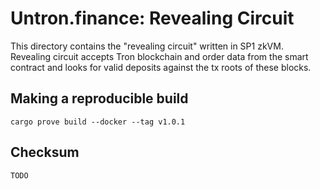 # Untron.finance: Revealing Circuit

This directory contains the "revealing circuit" written in SP1 zkVM. Revealing circuit accepts Tron blockchain and order data from the smart contract and looks for valid deposits against the tx roots of these blocks.

## Making a reproducible build

`cargo prove build --docker --tag v1.0.1`

## Checksum

`TODO`
